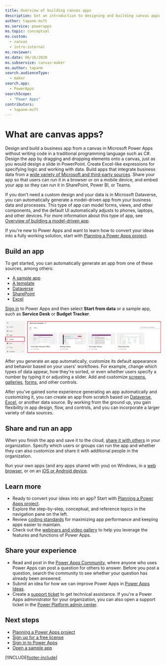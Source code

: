 ```yaml
---
title: Overview of building canvas apps
description: Get an introduction to designing and building canvas apps in Power Apps so that users can manage line-of-business data in a browser or on mobile devices.
author: tapanm-msft
ms.service: powerapps
ms.topic: conceptual
ms.custom: 
  - canvas
  - intro-internal
ms.reviewer: 
ms.date: 06/16/2020
ms.subservice: canvas-maker
ms.author: tapanm
search.audienceType: 
  - maker
search.app: 
  - PowerApps
searchScope:
  - "Power Apps"
contributors:
  - tapanm-msft
---
```

# What are canvas apps?

Design and build a business app from a canvas in Microsoft Power Apps without writing code in a traditional programming language such as C#. Design the app by dragging and dropping elements onto a canvas, just as you would design a slide in PowerPoint. Create Excel-like expressions for specifying logic and working with data. Build apps that integrate business data from a [wide variety of Microsoft and third-party sources](connections-list.md). Share your app so that users can run it in a browser or on a mobile device, and embed your app so they can run it in SharePoint, Power BI, or Teams.

If you don't need a custom design and your data is in Microsoft Dataverse, you can automatically generate a model-driven app from your business data and processes. This type of app can model forms, views, and other components, and the default UI automatically adjusts to phones, laptops, and other devices. For more information about this type of app, see [Overview of building a model-driven app](../model-driven-apps/model-driven-app-overview.md).

If you're new to Power Apps and want to learn how to convert your ideas into a fully working solution, start with [Planning a Power Apps project](../../guidance/planning/introduction.md).

## Build an app
To get started, you can automatically generate an app from one of these sources, among others:
- [A sample app](open-and-run-a-sample-app.md)
- [A template](get-started-test-drive.md)
- [Dataverse](data-platform-create-app.md)
- [SharePoint](app-from-sharepoint.md)
- [Excel](get-started-create-from-data.md)

[Sign in](https://make.powerapps.com?utm_source=padocs&utm_medium=linkinadoc&utm_campaign=referralsfromdoc) to Power Apps and then select **Start from data** or a sample app, such as **Service Desk** or **Budget Tracker**.

![Power Apps site.](./media/getting-started/create-page-samples.png)

After you generate an app automatically, customize its default appearance and behavior based on your users' workflows. For example, change which types of data appear, how they're sorted, or even whether users specify a number by typing it or adjusting a slider. Add and customize [screens](add-screen-context-variables.md), [galleries](customize-layout-sharepoint.md), [forms](customize-forms-sharepoint.md), and other controls.

After you've gained some experience generating an app automatically and customizing it, you can create an app from scratch based on [Dataverse](data-platform-create-app-scratch.md), [Excel](get-started-create-from-blank.md), or another data source. By working from the ground up, you gain flexibility in app design, flow, and controls, and you can incorporate a larger variety of data sources.

## Share and run an app
When you finish the app and save it to the cloud, [share it with others](share-app.md) in your organization. Specify which users or groups can run the app and whether they can also customize and share it with additional people in the organization.

Run your own apps (and any apps shared with you) on Windows, in a [web browser](../../user/run-app-browser.md), or on an [iOS or Android device](/powerapps/maker/canvas-apps/run-canvas-and-model-apps-on-mobile).

## Learn more
- Ready to convert your ideas into an app? Start with [Planning a Power Apps project](../../guidance/planning/introduction.md).
- Explore the step-by-step, conceptual, and reference topics in the navigation pane on the left.
- Review [coding standards](https://aka.ms/powerappscanvasguidelines) for maximizing app performance and keeping apps easier to maintain.
- Check out the [webinars and video gallery](https://powerusers.microsoft.com/t5/Webinars-and-Video-Gallery/bd-p/VideoGallery?featured=yes) to help you leverage the features and functions of Power Apps.

## Share your experience
* Read and post in the [Power Apps Community](https://aka.ms/powerapps-community), where anyone who uses Power Apps can post a question for others to answer. Before you post a question, search the community to see whether your question has already been answered.
* Submit an idea for how we can improve Power Apps in [Power Apps Ideas](https://powerusers.microsoft.com/t5/PowerApps-Ideas/idb-p/PowerAppsIdeas).
* Create a [support ticket](https://powerapps.microsoft.com/support/pro/) to get technical assistance. If you're a Power Apps administrator for your organization, you can also open a support ticket in the [Power Platform admin center](https://admin.powerplatform.microsoft.com/support).

## Next steps
- [Planning a Power Apps project](../../guidance/planning/introduction.md)
- [Sign up for a free license](../signup-for-powerapps.md)
- [Sign in to Power Apps](https://make.powerapps.com?utm_source=padocs&utm_medium=linkinadoc&utm_campaign=referralsfromdoc)
- [Open a sample app](open-and-run-a-sample-app.md)


[!INCLUDE[footer-include](../../includes/footer-banner.md)]

